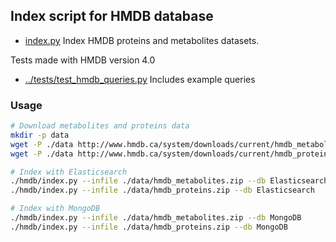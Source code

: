 
## Index script for HMDB database

* [index.py](index.py) Index HMDB proteins and metabolites datasets.

Tests made with HMDB version 4.0
 

* [../tests/test_hmdb_queries.py](../tests/test_hmdb_queries.py)
 Includes example queries


### Usage

```bash
# Download metabolites and proteins data
mkdir -p data
wget -P ./data http://www.hmdb.ca/system/downloads/current/hmdb_metabolites.zip
wget -P ./data http://www.hmdb.ca/system/downloads/current/hmdb_proteins.zip

# Index with Elasticsearch
./hmdb/index.py --infile ./data/hmdb_metabolites.zip --db Elasticsearch
./hmdb/index.py --infile ./data/hmdb_proteins.zip --db Elasticsearch

# Index with MongoDB
./hmdb/index.py --infile ./data/hmdb_metabolites.zip --db MongoDB
./hmdb/index.py --infile ./data/hmdb_proteins.zip --db MongoDB
```

